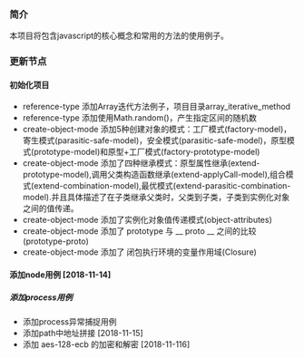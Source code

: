 ### 简介
本项目将包含javascript的核心概念和常用的方法的使用例子。
 
### 更新节点
#### 初始化项目
- reference-type 添加Array迭代方法例子，项目目录array_iterative_method
- reference-type 添加使用Math.random()，产生指定区间的随机数
- create-object-mode 添加5种创建对象的模式：工厂模式(factory-model)，寄生模式(parasitic-safe-model)，安全模式(parasitic-safe-model)，原型模式(prototype-model)和原型+工厂模式(factory-prototype-model)
- create-object-mode 添加了四种继承模式：原型属性继承(extend-prototype-model),调用父类构造函数继承(extend-applyCall-model),组合模式(extend-combination-model),最优模式(extend-parasitic-combination-model).并且具体描述了在子类继承父类时，父类到子类，子类到实例化对象之间的值传递。
- create-object-mode 添加了实例化对象值传递模式(object-attributes)
- create-object-mode 添加了 prototype 与 __ proto __ 之间的比较(prototype-proto)
- create-object-mode 添加了 闭包执行环境的变量作用域(Closure)

#### 添加node用例 [2018-11-14]
##### 添加process用例
- 添加process异常捕捉用例
- 添加path中地址拼接 [2018-11-15]
- 添加 aes-128-ecb 的加密和解密 [2018-11-116]